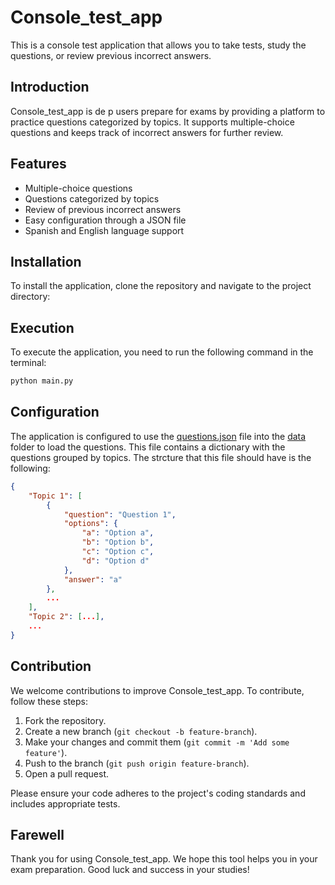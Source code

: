 # Console_test_app
This is a console test application that allows you to take tests, study the questions, or review previous incorrect answers.

## Introduction
Console_test_app is de p users prepare for exams by providing a platform to practice questions categorized by topics. It supports multiple-choice questions and keeps track of incorrect answers for further review.

## Features
- Multiple-choice questions
- Questions categorized by topics
- Review of previous incorrect answers
- Easy configuration through a JSON file
- Spanish and English language support

## Installation
To install the application, clone the repository and navigate to the project directory:

## Execution
To execute the application, you need to run the following command in the terminal:
```bash
python main.py
```

## Configuration
The application is configured to use the [questions.json](data/questions.json) file into the [data](data)  folder to load the questions. This file contains a dictionary with the questions grouped by topics. The strcture that this file should have is the following:
```json
{
    "Topic 1": [
        {
            "question": "Question 1",
            "options": {
                "a": "Option a",
                "b": "Option b",
                "c": "Option c",
                "d": "Option d"
            },
            "answer": "a"
        },
        ...
    ],
    "Topic 2": [...],
    ...
}
```

## Contribution
We welcome contributions to improve Console_test_app. To contribute, follow these steps:
1. Fork the repository.
2. Create a new branch (`git checkout -b feature-branch`).
3. Make your changes and commit them (`git commit -m 'Add some feature'`).
4. Push to the branch (`git push origin feature-branch`).
5. Open a pull request.

Please ensure your code adheres to the project's coding standards and includes appropriate tests.

## Farewell
Thank you for using Console_test_app. We hope this tool helps you in your exam preparation. Good luck and success in your studies!



